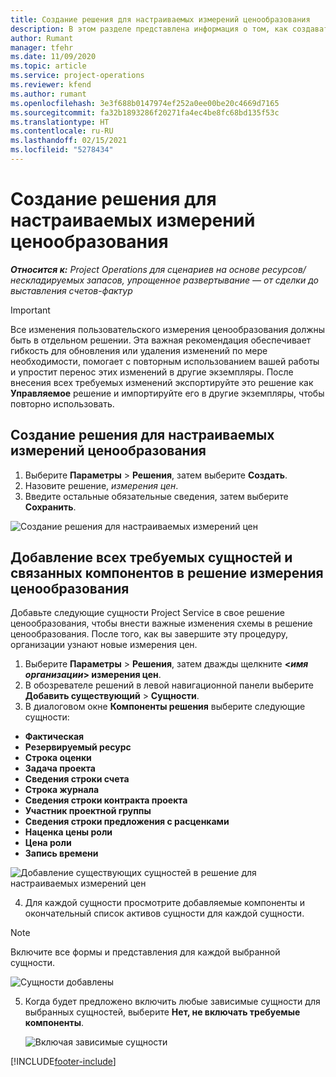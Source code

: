 ```yaml
---
title: Создание решения для настраиваемых измерений ценообразования
description: В этом разделе представлена информация о том, как создавать решения для настраиваемых измерений цен.
author: Rumant
manager: tfehr
ms.date: 11/09/2020
ms.topic: article
ms.service: project-operations
ms.reviewer: kfend
ms.author: rumant
ms.openlocfilehash: 3e3f688b0147974ef252a0ee00be20c4669d7165
ms.sourcegitcommit: fa32b1893286f20271fa4ec4be8fc68bd135f53c
ms.translationtype: HT
ms.contentlocale: ru-RU
ms.lasthandoff: 02/15/2021
ms.locfileid: "5278434"
---
```

# <a name="create-a-solution-for-custom-pricing-dimensions"></a>Создание решения для настраиваемых измерений ценообразования

 _**Относится к:** Project Operations для сценариев на основе ресурсов/нескладируемых запасов, упрощенное развертывание — от сделки до выставления счетов-фактур_ 

>[!IMPORTANT]
>Все изменения пользовательского измерения ценообразования должны быть в отдельном решении. Эта важная рекомендация обеспечивает гибкость для обновления или удаления изменений по мере необходимости, помогает с повторным использованием вашей работы и упростит перенос этих изменений в другие экземпляры. После внесения всех требуемых изменений экспортируйте это решение как **Управляемое** решение и импортируйте его в другие экземпляры, чтобы повторно использовать.

## <a name="create-a-solution-for-custom-pricing-dimensions"></a>Создание решения для настраиваемых измерений ценообразования

1.  Выберите **Параметры** > **Решения**, затем выберите **Создать**.
2.  Назовите решение, *<your organization name> измерения цен*.
3. Введите остальные обязательные сведения, затем выберите **Сохранить**.

  ![Создание решения для настраиваемых измерений цен](./media/Creation-of-custom-pricing-dimension-solution.png)
 
## <a name="add-all-required-entities-and-related-components-to-the-pricing-dimension-solution"></a>Добавление всех требуемых сущностей и связанных компонентов в решение измерения ценообразования

Добавьте следующие сущности Project Service в свое решение ценообразования, чтобы внести важные изменения схемы в решение ценообразования. После того, как вы завершите эту процедуру, организации узнают новые измерения цен.

1.  Выберите **Параметры** > **Решения**, затем дважды щелкните **<*имя организации*> измерения цен**.
2.  В обозревателе решений в левой навигационной панели выберите **Добавить существующий** > **Сущности**.
3.  В диалоговом окне **Компоненты решения** выберите следующие сущности:
 
   - **Фактическая**
   - **Резервируемый ресурс**
   - **Строка оценки**
   - **Задача проекта**
   - **Сведения строки счета**
   - **Строка журнала**
   - **Сведения строки контракта проекта**
   - **Участник проектной группы**
   - **Сведения строки предложения с расценками**
   - **Наценка цены роли**
   - **Цена роли**
   - **Запись времени**
 
   ![Добавление существующих сущностей в решение для настраиваемых измерений цен](./media/Existing-entities-to-PD-solution.png)
 
 4. Для каждой сущности просмотрите добавляемые компоненты и окончательный список активов сущности для каждой сущности. 

   >[!NOTE]
   > Включите все формы и представления для каждой выбранной сущности.

  ![Сущности добавлены](./media/solution-component-selection.png)


5.  Когда будет предложено включить любые зависимые сущности для выбранных сущностей, выберите **Нет, не включать требуемые компоненты**.

    ![Включая зависимые сущности](./media/Do-not-include-required.png)


[!INCLUDE[footer-include](../includes/footer-banner.md)]